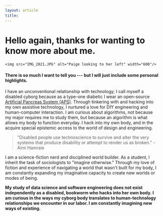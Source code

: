 ```yaml
---
layout: article
title: 
---
```


# Hello again, thanks for wanting to know more about me.

<p align="center">
	
	<img src="IMG_2821.JPG" alt="Paige looking to her left" width="600"/>

</p>


#### There is so much I want to tell you --- but I will just include some personal highlights. 


I have an unconventional relationship with technology; I call myself a disabled cyborg because as a type-one diabetic I wear an open-source [Artificial Pancreas System (APS)](https://openaps.org). Through tinkering with and hacking into my own assistive technology, I nurtured a love for DIY engineering and human-computer interaction. I am curious about algorithms, not because my major requires me to study them, but because an algorithm is what allows my body to function everyday. I hack into my own body, and in the acquire special epistemic access to the world of design and engineering. 

> "Disabled  people  use  technoscience  to  survive  and  alter  the  very systems that produce disability or attempt to render us as broken." - Aimi Hamraie

I am a science-fiction nerd and disciplined world builder. As a student, I inherit the task of sociologists to "imagine otherwise." Through my love of fiction and experience of navigating a world that wasn't built for my body, I am constantly expanding my imaginative capacity to create new worlds or modes of being. 

**My study of data science and software engineering does not exist independently as a disabled, bookworm who hacks into her own body. I am curious in the ways my cyborg body translates to human-technology relationships we encounter in our labor. I am constantly imagining new ways of existing.**

